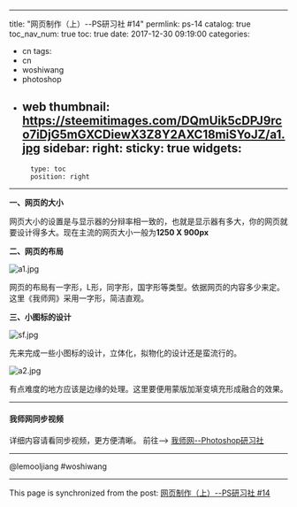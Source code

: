 
---
title: "网页制作（上）--PS研习社 #14"
permlink: ps-14
catalog: true
toc_nav_num: true
toc: true
date: 2017-12-30 09:19:00
categories:
- cn
tags:
- cn
- woshiwang
- photoshop
- web
thumbnail: https://steemitimages.com/DQmUik5cDPJ9rco7iDjG5mGXCDiewX3Z8Y2AXC18miSYoJZ/a1.jpg
sidebar:
    right:
        sticky: true
widgets:
    -
        type: toc
        position: right
---


**一、网页的大小**

网页大小的设置是与显示器的分辩率相一致的，也就是显示器有多大，你的网页就要设计得多大。现在主流的网页大小一般为**1250 X 900px**


**二、网页的布局**

![a1.jpg](https://steemitimages.com/DQmUik5cDPJ9rco7iDjG5mGXCDiewX3Z8Y2AXC18miSYoJZ/a1.jpg)

网页的布局有一字形，L形，同字形，国字形等类型。依据网页的内容多少来定。这里《我师网》采用一字形，简洁直观。

**三、小图标的设计**

![sf.jpg](https://steemitimages.com/DQmWFjBwXWQLDsRxvgBnFxBGryyFBDwPEuFvBBcSohCT8Wd/sf.jpg)

先来完成一些小图标的设计，立体化，拟物化的设计还是蛮流行的。

![a2.jpg](https://steemitimages.com/DQmRu3Yj1tnB685ufDDwkYhQQgF9DD1RoXaWszoR2XZLL9y/a2.jpg)

有点难度的地方应该是边缘的处理。这里要便用蒙版加渐变填充形成融合的效果。

 ****
#### 我师网同步视频
详细内容请看同步视频，更方便清晰。
前往--> [我师网--Photoshop研习社](https://chuanke.baidu.com/v2256159-234505-1870627.html)
****

@lemooljiang #woshiwang

- - -

This page is synchronized from the post: [网页制作（上）--PS研习社 #14](https://steemit.com/@lemooljiang/ps-14)
